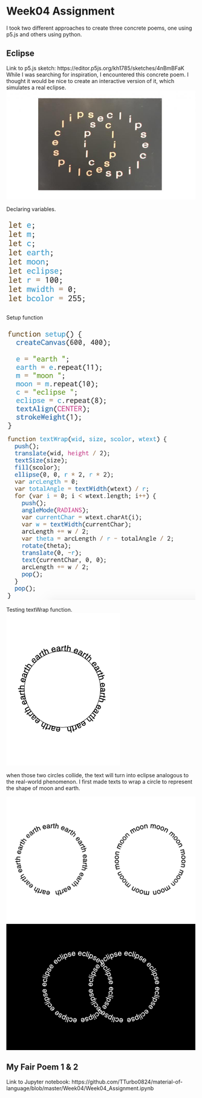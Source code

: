 <h1>Week04 Assignment</h1>
I took two different approaches to create three concrete poems, one using p5.js and others using python.<br>

<h2>Eclipse</h2>
Link to p5.js sketch: https://editor.p5js.org/kh1785/sketches/4nBmBFaK
<br>
While I was searching for inspiration, I encountered this concrete poem. I thought it would be nice to create an interactive version of it, which simulates a real eclipse.


<img src="../img/w4_ins.jpg" width="500"/>



Declaring variables.

<img src="../img/w4_variable.png" width="500"/>


Setup function

<img src="../img/w4_setup.png" width="350"/>




<br>
<img src="../img/w4_textwrap.png" width="500"/>

Testing textWrap function.
<br>
<img src="../img/w4_test.png" width="300"/>


when those two circles collide, the text will turn into eclipse analogous to the real-world phenomenon.
I first made texts to wrap a circle to represent the shape of moon and earth.

<img src="../img/w4_earth.png" width="500"/>
<img src="../img/w4_eclipse.png" width="500"/>


<h2>My Fair Poem 1 & 2</h2>
Link to Jupyter notebook:
https://github.com/TTurbo0824/material-of-language/blob/master/Week04/Week04_Assignment.ipynb

